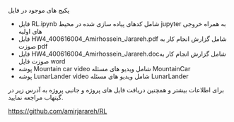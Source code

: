 پکیج های موجود در فایل



- فایل RL.ipynb شامل کدهای پیاده سازی شده در محیط jupyter به همراه خروجی های اولیه
- فایل HW4_400616004_Amirhossein_Jarareh.pdf شامل گزارش انجام کار به صوزت pdf
- فایل HW4_400616004_Amirhossein_Jarareh.docشامل گزارش انجام کار به صوزت فایل word
- پوشه Mountain car video شامل ویدیو های مسئله MountainCar
- پوشه LunarLander video شامل ویدیو های مسئله LunarLander



برای اطلاعات بیشتر و همچنین دریافت فایل های پروژه و جانبی پروژه به آدرس زیر در گیتهاب مراجعه نمایید.

https://github.com/amirjarareh/RL